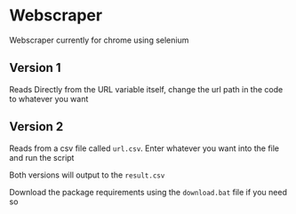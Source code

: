 # Webscraper
 Webscraper currently for chrome using selenium

## Version 1
Reads Directly from the URL variable itself, change the url path in the code to whatever you want

## Version 2
Reads from a csv file called ```url.csv```.
Enter whatever you want into the file and run the script

Both versions will output to the ```result.csv```

Download the package requirements using the ```download.bat``` file if you need so
